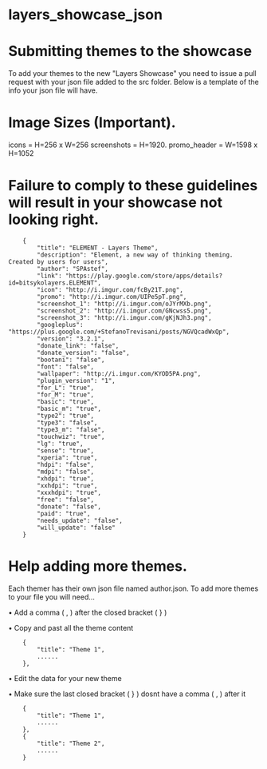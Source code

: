 # layers_showcase_json
Submitting themes to the showcase
==================================

To add your themes to the new "Layers Showcase" you need to issue a pull request with your json file added to the src folder. Below is a template of the info your json file will have.

Image Sizes (Important).
=========================
icons = H=256 x W=256
screenshots = H=1920.
promo_header = W=1598 x H=1052

Failure to comply to these guidelines will result in your showcase not looking right.
======================================================================================

        {
            "title": "ELEMENT - Layers Theme",
            "description": "Element, a new way of thinking theming. Created by users for users",
            "author": "SPAstef",
            "link": "https://play.google.com/store/apps/details?id=bitsykolayers.ELEMENT",
            "icon": "http://i.imgur.com/fcBy21T.png",
            "promo": "http://i.imgur.com/UIPe5pT.png",
            "screenshot_1": "http://i.imgur.com/oJYrMXb.png",
            "screenshot_2": "http://i.imgur.com/GNcwss5.png",
            "screenshot_3": "http://i.imgur.com/gKjNJh3.png",
            "googleplus": "https://plus.google.com/+StefanoTrevisani/posts/NGVQcadWxQp",
            "version": "3.2.1",
            "donate_link": "false",
            "donate_version": "false",
            "bootani": "false",
            "font": "false",
            "wallpaper": "http://i.imgur.com/KYOD5PA.png",
            "plugin_version": "1",
            "for_L": "true",
            "for_M": "true",
            "basic": "true",
            "basic_m": "true",
            "type2": "true",
            "type3": "false",
            "type3_m": "false",
            "touchwiz": "true",
            "lg": "true",
            "sense": "true",
            "xperia": "true",
            "hdpi": "false",
            "mdpi": "false",
            "xhdpi": "true",
            "xxhdpi": "true",
            "xxxhdpi": "true",
            "free": "false",
            "donate": "false",
            "paid": "true",
            "needs_update": "false",
            "will_update": "false"
        }
        
Help adding more themes.
======================================================================================
Each themer has their own json file named author.json. To add more themes to your file you will need...

• Add a comma ( , ) after the closed bracket ( } )

• Copy and past all the theme content

        {
            "title": "Theme 1",
            ......
        },

• Edit the data for your new theme

• Make sure the last closed bracket ( } ) dosnt have a comma ( , ) after it 

        {
            "title": "Theme 1",
            ......
        },
        {
            "title": "Theme 2",
            ......
        }
